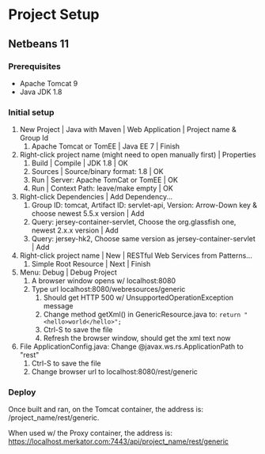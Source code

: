 # Project Setup

## Netbeans 11

### Prerequisites

- Apache Tomcat 9
- Java JDK 1.8

### Initial setup

1. New Project | Java with Maven | Web Application | Project name & Group Id
   1. Apache Tomcat or TomEE | Java EE 7 | Finish
1. Right-click project name (might need to open manually first) | Properties
   1. Build | Compile | JDK 1.8 | OK
   1. Sources | Source/binary format: 1.8 | OK
   1. Run | Server: Apache TomCat or TomEE | OK
   1. Run | Context Path: leave/make empty | OK
1. Right-click Dependencies | Add Dependency...
   1. Group ID: tomcat, Artifact ID: servlet-api, Version: Arrow-Down key & choose newest 5.5.x version | Add
   1. Query: jersey-container-servlet, Choose the org.glassfish one, newest 2.x.x version | Add
   1. Query: jersey-hk2, Choose same version as jersey-container-servlet | Add
1. Right-click project name | New | RESTful Web Services from Patterns...
   1. Simple Root Resource | Next | Finish
1. Menu: Debug | Debug Project
   1. A browser window opens w/ localhost:8080
   1. Type url localhost:8080/webresources/generic
      1. Should get HTTP 500 w/ UnsupportedOperationException message
      1. Change method getXml() in GenericResource.java to: `return "<hello>world</hello>";`
      1. Ctrl-S to save the file
      1. Refresh the browser window, should get the xml text now
1. File ApplicationConfig.java: Change @javax.ws.rs.ApplicationPath to "rest"
   1. Ctrl-S to save the file
   1. Change browser url to localhost:8080/rest/generic

### Deploy

Once built and ran, on the Tomcat container, the address is: /project_name/rest/generic.

When used w/ the Proxy container, the address is: https://localhost.merkator.com:7443/api/project_name/rest/generic
